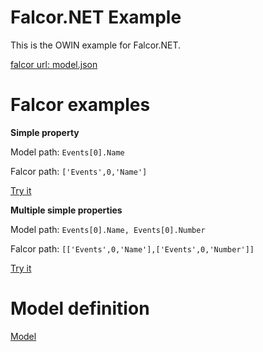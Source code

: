 ﻿# Falcor.NET Example

This is the OWIN example for Falcor.NET.

[falcor url: model.json](model.json)

# Falcor examples

**Simple property**

Model path: `Events[0].Name` 

Falcor path: `['Events',0,'Name']` 

[Try it](model.json?path=['Events',0,'Name'])

**Multiple simple properties**

Model path: `Events[0].Name, Events[0].Number` 

Falcor path: `[['Events',0,'Name'],['Events',0,'Number']]` 

[Try it](model.json?path=[['Events',0,'Name'],['Events',0,'Number']])

# Model definition

[Model](Model.cs)